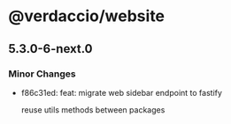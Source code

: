 # @verdaccio/website

## 5.3.0-6-next.0
### Minor Changes

- f86c31ed: feat: migrate web sidebar endpoint to fastify
  
  reuse utils methods between packages

